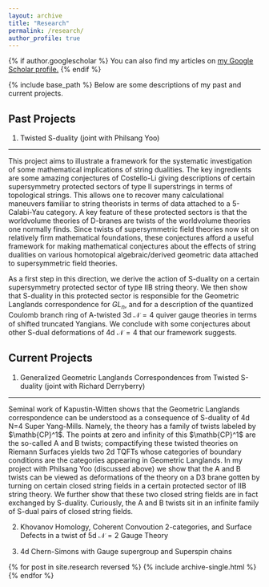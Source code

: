 ```yaml
---
layout: archive
title: "Research"
permalink: /research/
author_profile: true
---
```


{% if author.googlescholar %}
  You can also find my articles on <u><a href="{{author.googlescholar}}">my Google Scholar profile</a>.</u>
{% endif %}

{% include base_path %}
Below are some descriptions of my past and current projects. 

## Past Projects
1. Twisted S-duality (joint with Philsang Yoo)
---
This project aims to illustrate a framework for the systematic investigation of some mathematical implications of string dualities. The key ingredients are some amazing conjectures of Costello-Li giving descriptions of certain supersymmetry protected sectors of type II superstrings in terms of topological strings. This allows one to recover many calculational maneuvers familiar to string theorists in terms of data attached to a 5-Calabi-Yau category.  A key feature of these protected sectors is that the worldvolume theories of D-branes are twists of the worldvolume theories one normally finds. Since twists of supersymmetric field theories now sit on relatively firm mathematical foundations, these conjectures afford a useful framework for making mathematical conjectures about the effects of string dualities on various homotopical algebraic/derived geometric data attached to supersymmetric field theories. 

As a first step in this direction, we derive the action of S-duality on a certain supersymmetry protected sector of type IIB string theory. We then show that S-duality in this protected sector is responsible for the Geometric Langlands correspondence for $GL_n$, and for a description of the quantized Coulomb branch ring of A-twisted 3d $\mathcal{N}=4$ quiver gauge theories in terms of shifted truncated Yangians. We conclude with some conjectures about other S-dual deformations of 4d $\mathcal{N}=4$ that our framework suggests.

## Current Projects
1. Generalized Geometric Langlands Correspondences from Twisted S-duality (joint with Richard Derryberry)
---
Seminal work of Kapustin-Witten shows that the Geometric Langlands correspondence can be understood as a consequence of S-duality of 4d N=4 Super Yang-Mills. Namely, the theory has a family of twists labeled by $\mathb{CP}^1$. The points at zero and infinity of this $\mathb{CP}^1$ are the so-called A and B twists; compactifying these twisted theories on Riemann Surfaces yields two 2d TQFTs whose categories of boundary conditions are the categories appearing in Geometric Langlands. In my project with Philsang Yoo (discussed above) we show that the A and B twists can be viewed as deformations of the theory on a D3 brane gotten by turning on certain closed string fields in a certain protected sector of IIB string theory. We further show that these two closed string fields are in fact exchanged by S-duality. Curiously, the A and B twists sit in an infinite family of S-dual pairs of closed string fields.

2. Khovanov Homology, Coherent Convoution 2-categories, and Surface Defects in a twist of 5d $\mathcal{N}=2$ Gauge Theory


3. 4d Chern-Simons with Gauge supergroup and Superspin chains


{% for post in site.research reversed %}
  {% include archive-single.html %}
{% endfor %}
